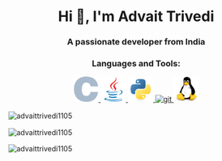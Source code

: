 <h1 align="center">Hi 👋, I'm Advait Trivedi</h1>
<h3 align="center">A passionate developer from India</h3>


<!-- - 🌱 I’m currently learning **Python Programming** -->


<h3 align="center">Languages and Tools:</h3>
<p align="center"> 
<a href="https://www.cprogramming.com/" target="_blank"> <img src="https://raw.githubusercontent.com/devicons/devicon/master/icons/c/c-original.svg" alt="c" width="50" height="50"/> </a>
<!--
<a href="https://www.w3schools.com/cpp/" target="_blank"> <img src="https://raw.githubusercontent.com/devicons/devicon/master/icons/cplusplus/cplusplus-original.svg" alt="cplusplus" width="50" height="50"/> </a>
-->
<a href="https://www.java.com" target="_blank"> <img src="https://raw.githubusercontent.com/devicons/devicon/master/icons/java/java-original.svg" alt="java" width="50" height="50"/> </a>
 <!--
<a href="https://www.r-project.org" target="_blank"> <img src="https://www.r-project.org/logo/Rlogo.svg" alt="r" width="50" height="50"/> </a> 
-->
<a href="https://www.python.org" target="_blank"> <img src="https://raw.githubusercontent.com/devicons/devicon/master/icons/python/python-original.svg" alt="python" width="50" height="50"/> </a>
<a href="https://git-scm.com/" target="_blank"> <img src="https://www.vectorlogo.zone/logos/git-scm/git-scm-icon.svg" alt="git" width="50" height="50"/> </a> 
<a href="https://www.linux.org/" target="_blank"> <img src="https://raw.githubusercontent.com/devicons/devicon/master/icons/linux/linux-original.svg" alt="linux" width="50" height="50"/> </a>
</p>


<p><img align="center" src="https://github-readme-stats.vercel.app/api/top-langs?username=advaittrivedi1105&show_icons=true&locale=en&layout=compact" alt="advaittrivedi1105" /></p>

<p><img align="center" src="https://github-readme-stats.vercel.app/api?username=advaittrivedi1105&show_icons=true&locale=en" alt="advaittrivedi1105" /></p>

<p><img align="center" src="https://github-readme-streak-stats.herokuapp.com/?user=advaittrivedi1105&" alt="advaittrivedi1105" /></p>
